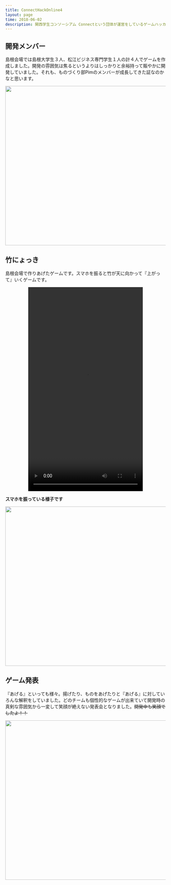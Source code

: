 ```yaml
---
title: ConnectHackOnline4
layout: page
time: 2018-06-02
description: 関西学生コンソーシアム Connectという団体が運営をしているゲームハッカソンです。オンラインでゲーム作成して、大学同士を繋げるイベントです。今回は「あげる」をテーマに５会場に集まる学生が思考を巡らせ奇想天外なゲームを作成しました。
---
```


## 開発メンバー
島根会場では島根大学生３人、松江ビジネス専門学生１人の計４人でゲームを作成しました。開発の雰囲気は焦るというよりはしっかりと余裕持って賑やかに開発していました。それも、ものづくり部Pimのメンバーが成長してきた証なのかなと思います。
<div style="text-align: center;">
<img src="{{ '/img/activity/2018-06-02-0.jpg' | prepend: site.baseurl | prepend: site.url }}" width="800" height="500" />  
</div>

## 竹にょっき
島根会場で作りあげたゲームです。スマホを振ると竹が天に向かって『上がって』いくゲームです。
<div style="text-align: center;">
<!--<video src="bucyo1.mp4" controls></video>
--> 
<video src="{{ '/img/activity/2018-06-02-0.mp4' | prepend: site.baseurl | prepend: site.url }}" width="360" height="640" controls></video>  
</div>

**スマホを振っている様子です**
<div style="text-align: center;">
<img src="{{ '/img/activity/2018-06-02-1.jpg' | prepend: site.baseurl | prepend: site.url }}" width="800" height="500" />  
</div>

## ゲーム発表
『あげる』といっても様々。揚げたり、ものをあげたりと『あげる』に対していろんな解釈をしていました。どのチームも個性的なゲームが出来ていて開発時の真剣な雰囲気から一変して笑顔が絶えない発表会となりました。~~開発中も笑顔でしたよ！！~~
<div style="text-align: center;">
<img src="{{ '/img/activity/2018-06-02-2.jpg' | prepend: site.baseurl | prepend: site.url }}" width="800" height="500" />  
</div>
